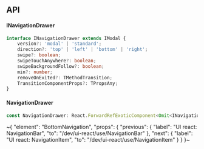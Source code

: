 

## API

#### INavigationDrawer

```ts
interface INavigationDrawer extends IModal {
    version?: 'modal' | 'standard';
    direction?: 'top' | 'left' | 'bottom' | 'right';
    swipe?: boolean;
    swipeTouchAnywhere?: boolean;
    swipeBackgroundFollow?: boolean;
    min?: number;
    removeOnExited?: TMethodTransition;
    TransitionComponentProps?: TPropsAny;
}
```

#### NavigationDrawer

```ts
const NavigationDrawer: React.ForwardRefExoticComponent<Omit<INavigationDrawer, "ref"> & React.RefAttributes<unknown>>;
```


~{
  "element": "BottomNavigation",
  "props": {
    "previous": {
      "label": "UI react: NavigationBar",
      "to": "/dev/ui-react/use/NavigationBar"
    },
    "next": {
      "label": "UI react: NavigationItem",
      "to": "/dev/ui-react/use/NavigationItem"
    }
  }
}~
